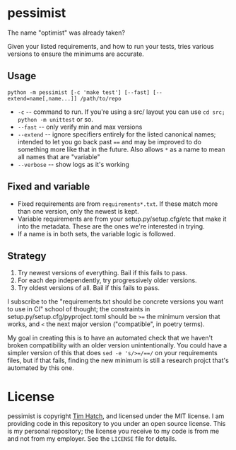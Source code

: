 # pessimist

The name "optimist" was already taken?

Given your listed requirements, and how to run your tests, tries various
versions to ensure the minimums are accurate.


## Usage

```
python -m pessimist [-c 'make test'] [--fast] [--extend=name[,name...]] /path/to/repo
```

* `-c` -- command to run.  If you're using a src/ layout you can use `cd src;
  python -m unittest` or so.
* `--fast` -- only verify min and max versions
* `--extend` -- ignore specifiers entirely for the listed canonical names;
  intended to let you go back past `==` and may be improved to do something more
  like that in the future.  Also allows `*` as a name to mean all names that are
  "variable"
* `--verbose` -- show logs as it's working


## Fixed and variable

* Fixed requirements are from `requirements*.txt`.  If these match more than one
  version, only the newest is kept.
* Variable requirements are from your setup.py/setup.cfg/etc that make it into
  the metadata.  These are the ones we're interested in trying.
* If a name is in both sets, the variable logic is followed.


## Strategy

1. Try newest versions of everything. Bail if this fails to pass.
2. For each dep independently, try progressively older versions.
3. Try oldest versions of all.  Bail if this fails to pass.

I subscribe to the "requirements.txt should be concrete versions you want to
use in CI" school of thought; the constraints in setup.py/setup.cfg/pyproject.toml
should be `>=` the minimum version that works, and `<` the next major version
("compatible", in poetry terms).

My goal in creating this is to have an automated check that we haven't broken
compatibility with an older version unintentionally.  You could have a simpler
version of this that does `sed -e 's/>=/==/` on your requirements files, but if
that fails, finding the new minimum is still a research projct that's automated
by this one.


# License

pessimist is copyright [Tim Hatch](https://timhatch.com/), and licensed under
the MIT license.  I am providing code in this repository to you under an open
source license.  This is my personal repository; the license you receive to
my code is from me and not from my employer. See the `LICENSE` file for details.
